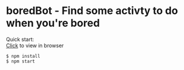 # boredBot - Find some activty to do when you're bored

Quick start:  
[Click](boredbotapp.netlify.app) to view in browser  
```
$ npm install
$ npm start
````
